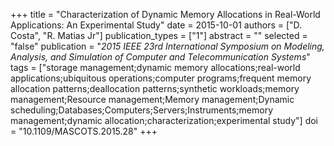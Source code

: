 +++
title = "Characterization of Dynamic Memory Allocations in Real-World Applications: An Experimental Study"
date = 2015-10-01
authors = ["D. Costa", "R. Matias Jr"]
publication_types = ["1"]
abstract = ""
selected = "false"
publication = "*2015 IEEE 23rd International Symposium on Modeling, Analysis, and Simulation of Computer and Telecommunication Systems*"
tags = ["storage management;dynamic memory allocations;real-world applications;ubiquitous operations;computer programs;frequent memory allocation patterns;deallocation patterns;synthetic workloads;memory management;Resource management;Memory management;Dynamic scheduling;Databases;Computers;Servers;Instruments;memory management;dynamic allocation;characterization;experimental study"]
doi = "10.1109/MASCOTS.2015.28"
+++

